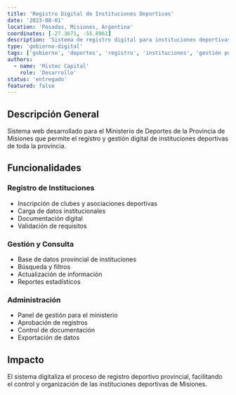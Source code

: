 ```yaml
---
title: 'Registro Digital de Instituciones Deportivas'
date: '2023-08-01'
location: 'Posadas, Misiones, Argentina'
coordinates: [-27.3671, -55.8961]
description: 'Sistema de registro digital para instituciones deportivas del Ministerio de Deportes de la Provincia de Misiones.'
type: 'gobierno-digital'
tags: ['gobierno', 'deportes', 'registro', 'instituciones', 'gestión pública']
authors:
  - name: 'Mistec Capital'
    role: 'Desarrollo'
status: 'entregado'
featured: false
---
```


## Descripción General

Sistema web desarrollado para el Ministerio de Deportes de la Provincia de Misiones que permite el registro y gestión digital de instituciones deportivas de toda la provincia.

## Funcionalidades

### Registro de Instituciones

- Inscripción de clubes y asociaciones deportivas
- Carga de datos institucionales
- Documentación digital
- Validación de requisitos

### Gestión y Consulta

- Base de datos provincial de instituciones
- Búsqueda y filtros
- Actualización de información
- Reportes estadísticos

### Administración

- Panel de gestión para el ministerio
- Aprobación de registros
- Control de documentación
- Exportación de datos

## Impacto

El sistema digitaliza el proceso de registro deportivo provincial, facilitando el control y organización de las instituciones deportivas de Misiones.
